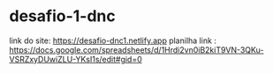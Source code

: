 # desafio-1-dnc
link do site: https://desafio-dnc1.netlify.app
planilha link : https://docs.google.com/spreadsheets/d/1Hrdi2vn0iB2kiT9VN-3QKu-VSRZxyDUwiZLU-YKsI1s/edit#gid=0
